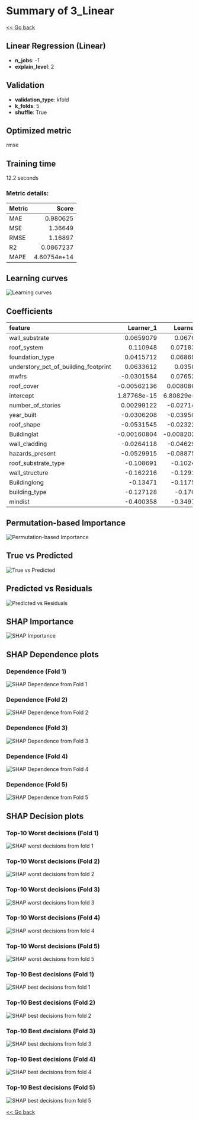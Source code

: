 # Summary of 3_Linear

[<< Go back](../README.md)


## Linear Regression (Linear)
- **n_jobs**: -1
- **explain_level**: 2

## Validation
 - **validation_type**: kfold
 - **k_folds**: 5
 - **shuffle**: True

## Optimized metric
rmse

## Training time

12.2 seconds

### Metric details:
| Metric   |       Score |
|:---------|------------:|
| MAE      | 0.980625    |
| MSE      | 1.36649     |
| RMSE     | 1.16897     |
| R2       | 0.0867237   |
| MAPE     | 4.60754e+14 |



## Learning curves
![Learning curves](learning_curves.png)

## Coefficients
| feature                              |    Learner_1 |    Learner_2 |   Learner_3 |   Learner_4 |    Learner_5 |
|:-------------------------------------|-------------:|-------------:|------------:|------------:|-------------:|
| wall_substrate                       |  0.0659079   |  0.067689    |  0.0950125  |  0.0647416  |  0.0365725   |
| roof_system                          |  0.110948    |  0.0718334   |  0.0923092  |  0.00383504 | -0.00207194  |
| foundation_type                      |  0.0415712   |  0.0686955   |  0.051254   |  0.0645133  |  0.0464359   |
| understory_pct_of_building_footprint |  0.0633612   |  0.035856    |  0.0516881  |  0.0510928  |  0.0419609   |
| mwfrs                                | -0.0301584   |  0.0765217   |  0.0492614  | -0.0183718  |  0.0404444   |
| roof_cover                           | -0.00562136  |  0.00808653  |  0.0342812  |  0.0321031  | -0.0210315   |
| intercept                            |  1.87768e-15 |  6.80829e-15 |  1.3339e-14 | -1.1905e-15 |  3.19355e-15 |
| number_of_stories                    |  0.00299122  | -0.0271473   |  0.005622   |  0.00642416 | -0.0218009   |
| year_built                           | -0.0306208   | -0.0395025   | -0.0393041  | -0.00846888 |  0.00565452  |
| roof_shape                           | -0.0531545   | -0.0232201   | -0.038474   | -0.0271939  | -0.00777387  |
| Buildinglat                          | -0.00160804  | -0.00820236  | -0.0413246  | -0.0446825  | -0.0654819   |
| wall_cladding                        | -0.0264118   | -0.0462923   | -0.0426706  | -0.0402869  | -0.048783    |
| hazards_present                      | -0.0529915   | -0.0887587   | -0.0582048  | -0.0853173  | -0.0736062   |
| roof_substrate_type                  | -0.108691    | -0.102424    | -0.0413705  | -0.117809   | -0.0501693   |
| wall_structure                       | -0.162216    | -0.129192    | -0.118283   | -0.0901809  | -0.110953    |
| Buildinglong                         | -0.13471     | -0.117534    | -0.161472   | -0.148197   | -0.107194    |
| building_type                        | -0.127128    | -0.17678     | -0.176739   | -0.167192   | -0.215122    |
| mindist                              | -0.400358    | -0.349715    | -0.380103   | -0.389575   | -0.314576    |


## Permutation-based Importance
![Permutation-based Importance](permutation_importance.png)
## True vs Predicted

![True vs Predicted](true_vs_predicted.png)


## Predicted vs Residuals

![Predicted vs Residuals](predicted_vs_residuals.png)



## SHAP Importance
![SHAP Importance](shap_importance.png)

## SHAP Dependence plots

### Dependence (Fold 1)
![SHAP Dependence from Fold 1](learner_fold_0_shap_dependence.png)
### Dependence (Fold 2)
![SHAP Dependence from Fold 2](learner_fold_1_shap_dependence.png)
### Dependence (Fold 3)
![SHAP Dependence from Fold 3](learner_fold_2_shap_dependence.png)
### Dependence (Fold 4)
![SHAP Dependence from Fold 4](learner_fold_3_shap_dependence.png)
### Dependence (Fold 5)
![SHAP Dependence from Fold 5](learner_fold_4_shap_dependence.png)

## SHAP Decision plots

### Top-10 Worst decisions (Fold 1)
![SHAP worst decisions from fold 1](learner_fold_0_shap_worst_decisions.png)
### Top-10 Worst decisions (Fold 2)
![SHAP worst decisions from fold 2](learner_fold_1_shap_worst_decisions.png)
### Top-10 Worst decisions (Fold 3)
![SHAP worst decisions from fold 3](learner_fold_2_shap_worst_decisions.png)
### Top-10 Worst decisions (Fold 4)
![SHAP worst decisions from fold 4](learner_fold_3_shap_worst_decisions.png)
### Top-10 Worst decisions (Fold 5)
![SHAP worst decisions from fold 5](learner_fold_4_shap_worst_decisions.png)
### Top-10 Best decisions (Fold 1)
![SHAP best decisions from fold 1](learner_fold_0_shap_best_decisions.png)
### Top-10 Best decisions (Fold 2)
![SHAP best decisions from fold 2](learner_fold_1_shap_best_decisions.png)
### Top-10 Best decisions (Fold 3)
![SHAP best decisions from fold 3](learner_fold_2_shap_best_decisions.png)
### Top-10 Best decisions (Fold 4)
![SHAP best decisions from fold 4](learner_fold_3_shap_best_decisions.png)
### Top-10 Best decisions (Fold 5)
![SHAP best decisions from fold 5](learner_fold_4_shap_best_decisions.png)

[<< Go back](../README.md)
